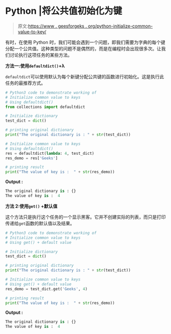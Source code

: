 # Python |将公共值初始化为键

> 原文:[https://www . geesforgeks . org/python-initialize-common-value-to-key/](https://www.geeksforgeeks.org/python-initialize-common-value-to-keys/)

有时，在使用 Python 时，我们可能会遇到一个问题，即我们需要为字典的每个键分配一个公共值。这种类型的问题不是偶然的，而是在编程时会出现很多次。让我们讨论执行这项任务的某些方法。

**方法一:使用`defaultdict()`+λ**

`defaultdict`可以使用默认为每个新键分配公共键的函数进行初始化。这是执行此任务的最推荐方式。

```py
# Python3 code to demonstrate working of
# Initialize common value to keys
# Using defaultdict()
from collections import defaultdict

# Initialize dictionary
test_dict = dict()

# printing original dictionary
print("The original dictionary is : " + str(test_dict))

# Initialize common value to keys
# Using defaultdict()
res = defaultdict(lambda: 4, test_dict)
res_demo = res['Geeks']

# printing result
print("The value of key is :  " + str(res_demo))
```

**Output :**

```py
The original dictionary is : {}
The value of key is :  4

```

**方法 2:使用`get()` +默认值**

这个方法只是执行这个任务的一个显示黑客。它并不创建实际的列表，而只是打印传递给`get`函数的默认值以及结果。

```py
# Python3 code to demonstrate working of
# Initialize common value to keys
# Using get() + default value

# Initialize dictionary
test_dict = dict()

# printing original dictionary
print("The original dictionary is : " + str(test_dict))

# Initialize common value to keys
# Using get() + default value
res_demo = test_dict.get('Geeks', 4)

# printing result
print("The value of key is :  " + str(res_demo))
```

**Output :**

```py
The original dictionary is : {}
The value of key is :  4

```
